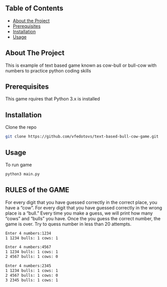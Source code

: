 ## Table of Contents

* [About the Project](#about-the-project)
* [Prerequisites](#prerequisites)
* [Installation](#installation)
* [Usage](#usage)



## About The Project

This is example of text based game known as cow-bull or bull-cow  with numbers to practice python coding skills

## Prerequisites

This game rquires that Python 3.x is installed

## Installation

Clone the repo
```sh
git clone https://github.com/vfedotovs/text-based-bull-cow-game.git
```

## Usage

To run game 
```sh
python3 main.py
```

## RULES of the GAME ##
For every digit that you have guessed correctly in the correct place, you have a “cow”.
For every digit that you have  guessed correctly in the wrong place is a “bull.”
Every time you make a guess, we will print how many “cows” and “bulls” you have.
Once the you guess the correct number, the game is over.
Try to quess number in less than 20 attempts.

```sh
Enter 4 numbers:1234
1 1234 bulls: 1 cows: 1

Enter 4 numbers:4567
1 1234 bulls: 1 cows: 1
2 4567 bulls: 1 cows: 0

Enter 4 numbers:2345
1 1234 bulls: 1 cows: 1
2 4567 bulls: 1 cows: 0
3 2345 bulls: 1 cows: 1

```

